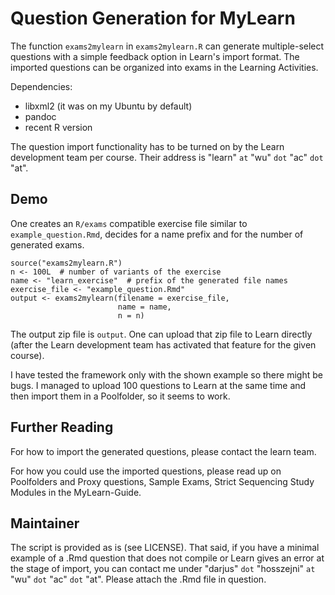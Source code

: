 Question Generation for MyLearn
===============================

The function `exams2mylearn` in `exams2mylearn.R` can generate
multiple-select questions with a simple feedback option in Learn's
import format. The imported questions can be organized into exams in the
Learning Activities.

Dependencies:
* libxml2 (it was on my Ubuntu by default)
* pandoc
* recent R version

The question import functionality has to be turned on by the Learn
development team per course. Their address is "learn" `at` "wu" `dot`
"ac" `dot` "at".

Demo
----

One creates an `R/exams` compatible exercise file similar to
`example_question.Rmd`, decides for a name prefix and for the number of
generated exams.

    source("exams2mylearn.R")
    n <- 100L  # number of variants of the exercise
    name <- "learn_exercise"  # prefix of the generated file names
    exercise_file <- "example_question.Rmd"
    output <- exams2mylearn(filename = exercise_file,
                            name = name,
                            n = n)

The output zip file is `output`. One can upload that zip file to Learn
directly (after the Learn development team has activated that feature
for the given course).

I have tested the framework only with the shown example so there might
be bugs. I managed to upload 100 questions to Learn at the same time and
then import them in a Poolfolder, so it seems to work.

Further Reading
---------------

For how to import the generated questions, please contact the learn
team.

For how you could use the imported questions, please read up on
Poolfolders and Proxy questions, Sample Exams, Strict Sequencing Study
Modules in the MyLearn-Guide.

Maintainer
----------

The script is provided as is (see LICENSE). That said, if you have a
minimal example of a .Rmd question that does not compile or Learn gives
an error at the stage of import, you can contact me under "darjus" `dot`
"hosszejni" `at` "wu" `dot` "ac" `dot` "at". Please attach the .Rmd file
in question.
